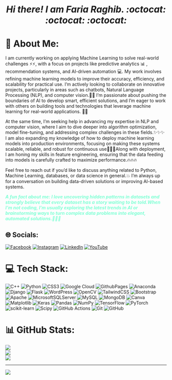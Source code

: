 
<h1 align="center"><strong><em>Hi there! I am Faria Raghib. :octocat: :octocat: :octocat: </em></strong></h1>

# 💫 About Me:
I am currently working on applying Machine Learning to solve real-world challenges ⚡⚡, with a focus on projects like predictive analytics :bar_chart: , recommendation systems, and AI-driven automation :computer:. My work involves refining machine learning models to improve their accuracy, efficiency, and scalability for practical use. I’m actively looking to collaborate on innovative projects, particularly in areas such as chatbots, Natural Language Processing (NLP), and computer vision.:technologist: I’m passionate about pushing the boundaries of AI to develop smart, efficient solutions, and I’m eager to work with others on building tools and technologies that leverage machine learning for real-world applications. :rocket::rocket:

At the same time, I’m seeking help in advancing my expertise in NLP and computer vision, where I aim to dive deeper into algorithm optimization, model fine-tuning, and addressing complex challenges in these fields.✨✨✨ I am also expanding my knowledge of how to deploy machine learning models into production environments, focusing on making these systems scalable, reliable, and robust for continuous use🎉🎉🎉Along with deployment, I am honing my skills in feature engineering, ensuring that the data feeding into models is carefully crafted to maximize performance.🔥🔥🔥

Feel free to reach out if you’d like to discuss anything related to Python, Machine Learning, databases, or data science in general.💥 I’m always up for a conversation on building data-driven solutions or improving AI-based systems.

<p><strong><em><span style="color:Aquamarine">A fun fact about me: I love uncovering hidden patterns in datasets and strongly believe that every dataset has a story waiting to be told.When I’m not coding, I’m usually exploring the latest trends in AI or brainstorming ways to turn complex data problems into elegant, automated solutions.🦕🦕🦕</span></em></strong></p>


## 🌐 Socials:
[![Facebook](https://img.shields.io/badge/Facebook-%231877F2.svg?logo=Facebook&logoColor=white)](https://facebook.com/FariaRaghib) [![Instagram](https://img.shields.io/badge/Instagram-%23E4405F.svg?logo=Instagram&logoColor=white)](https://instagram.com/fariaraghi05) [![LinkedIn](https://img.shields.io/badge/LinkedIn-%230077B5.svg?logo=linkedin&logoColor=white)](https://linkedin.com/in/FariaRaghib) [![YouTube](https://img.shields.io/badge/YouTube-%23FF0000.svg?logo=YouTube&logoColor=white)](https://youtube.com/@FariaRaghib) 

# 💻 Tech Stack:
![C++](https://img.shields.io/badge/c++-%2300599C.svg?style=for-the-badge&logo=c%2B%2B&logoColor=white) ![Python](https://img.shields.io/badge/python-3670A0?style=for-the-badge&logo=python&logoColor=ffdd54) ![CSS3](https://img.shields.io/badge/css3-%231572B6.svg?style=for-the-badge&logo=css3&logoColor=white) ![Google Cloud](https://img.shields.io/badge/GoogleCloud-%234285F4.svg?style=for-the-badge&logo=google-cloud&logoColor=white) ![GithubPages](https://img.shields.io/badge/github%20pages-121013?style=for-the-badge&logo=github&logoColor=white) ![Anaconda](https://img.shields.io/badge/Anaconda-%2344A833.svg?style=for-the-badge&logo=anaconda&logoColor=white) ![Django](https://img.shields.io/badge/django-%23092E20.svg?style=for-the-badge&logo=django&logoColor=white) ![Flask](https://img.shields.io/badge/flask-%23000.svg?style=for-the-badge&logo=flask&logoColor=white) ![WordPress](https://img.shields.io/badge/WordPress-%23117AC9.svg?style=for-the-badge&logo=WordPress&logoColor=white) ![OpenCV](https://img.shields.io/badge/opencv-%23white.svg?style=for-the-badge&logo=opencv&logoColor=white) ![TailwindCSS](https://img.shields.io/badge/tailwindcss-%2338B2AC.svg?style=for-the-badge&logo=tailwind-css&logoColor=white) ![Bootstrap](https://img.shields.io/badge/bootstrap-%238511FA.svg?style=for-the-badge&logo=bootstrap&logoColor=white) ![Apache](https://img.shields.io/badge/apache-%23D42029.svg?style=for-the-badge&logo=apache&logoColor=white) ![MicrosoftSQLServer](https://img.shields.io/badge/Microsoft%20SQL%20Server-CC2927?style=for-the-badge&logo=microsoft%20sql%20server&logoColor=white) ![MySQL](https://img.shields.io/badge/mysql-4479A1.svg?style=for-the-badge&logo=mysql&logoColor=white) ![MongoDB](https://img.shields.io/badge/MongoDB-%234ea94b.svg?style=for-the-badge&logo=mongodb&logoColor=white) ![Canva](https://img.shields.io/badge/Canva-%2300C4CC.svg?style=for-the-badge&logo=Canva&logoColor=white) ![Matplotlib](https://img.shields.io/badge/Matplotlib-%23ffffff.svg?style=for-the-badge&logo=Matplotlib&logoColor=black) ![Keras](https://img.shields.io/badge/Keras-%23D00000.svg?style=for-the-badge&logo=Keras&logoColor=white) ![Pandas](https://img.shields.io/badge/pandas-%23150458.svg?style=for-the-badge&logo=pandas&logoColor=white) ![NumPy](https://img.shields.io/badge/numpy-%23013243.svg?style=for-the-badge&logo=numpy&logoColor=white) ![TensorFlow](https://img.shields.io/badge/TensorFlow-%23FF6F00.svg?style=for-the-badge&logo=TensorFlow&logoColor=white) ![PyTorch](https://img.shields.io/badge/PyTorch-%23EE4C2C.svg?style=for-the-badge&logo=PyTorch&logoColor=white) ![scikit-learn](https://img.shields.io/badge/scikit--learn-%23F7931E.svg?style=for-the-badge&logo=scikit-learn&logoColor=white) ![Scipy](https://img.shields.io/badge/SciPy-%230C55A5.svg?style=for-the-badge&logo=scipy&logoColor=%white) ![GitHub Actions](https://img.shields.io/badge/github%20actions-%232671E5.svg?style=for-the-badge&logo=githubactions&logoColor=white) ![Git](https://img.shields.io/badge/git-%23F05033.svg?style=for-the-badge&logo=git&logoColor=white) ![GitHub](https://img.shields.io/badge/github-%23121011.svg?style=for-the-badge&logo=github&logoColor=white)
# 📊 GitHub Stats:
![](https://github-readme-stats.vercel.app/api?username=FariaRaghib&theme=dark&hide_border=false&include_all_commits=false&count_private=false)<br/>
![](https://github-readme-streak-stats.herokuapp.com/?user=FariaRaghib&theme=dark&hide_border=false)<br/>
![](https://github-readme-stats.vercel.app/api/top-langs/?username=FariaRaghib&theme=dark&hide_border=false&include_all_commits=false&count_private=false&layout=compact)

---
[![](https://visitcount.itsvg.in/api?id=FariaRaghib&icon=0&color=0)](https://visitcount.itsvg.in)

<!-- Proudly created with GPRM ( https://gprm.itsvg.in ) -->

<!--
**FariaRaghib/FariaRaghib** is a ✨ _special_ ✨ repository because its `README.md` (this file) appears on your GitHub profile.

Here are some ideas to get you started:

- 🔭 I’m currently working on ...
- 🌱 I’m currently learning ...
- 👯 I’m looking to collaborate on ...
- 🤔 I’m looking for help with ...
- 💬 Ask me about ...
- 📫 How to reach me: ...
- 😄 Pronouns: ...
- ⚡ Fun fact: ...
-->
